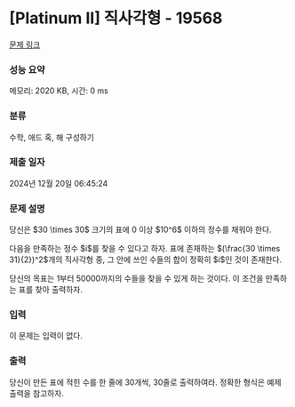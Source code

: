 # [Platinum II] 직사각형 - 19568 

[문제 링크](https://www.acmicpc.net/problem/19568) 

### 성능 요약

메모리: 2020 KB, 시간: 0 ms

### 분류

수학, 애드 혹, 해 구성하기

### 제출 일자

2024년 12월 20일 06:45:24

### 문제 설명

<p>당신은 $30 \times 30$ 크기의 표에 0 이상 $10^6$ 이하의 정수를 채워야 한다.</p>

<p>다음을 만족하는 정수 $i$를 찾을 수 있다고 하자. 표에 존재하는 $(\frac{30 \times 31}{2})^2$개의 직사각형 중, 그 안에 쓰인 수들의 합이 정확히 $i$인 것이 존재한다.</p>

<p>당신의 목표는 1부터 50000까지의 수들을 찾을 수 있게 하는 것이다. 이 조건을 만족하는 표를 찾아 출력하자.</p>

### 입력 

 <p>이 문제는 입력이 없다.</p>

### 출력 

 <p>당신이 만든 표에 적힌 수를 한 줄에 30개씩, 30줄로 출력하여라. 정확한 형식은 예제 출력을 참고하자.</p>

